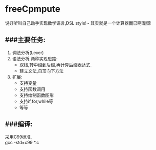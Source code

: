 freeCpmpute
===================================
说好听叫自己动手实现数学语言,DSL style!~
其实就是一个计算器而已啊混蛋!

###主要任务:
-----------------------------------
1. 词法分析(Lexer)
2. 语法分析,两种实现思路:
	- 双栈,转中缀到后缀,再计算后缀表达式.
	- 建立文法,自顶向下方法
3. 扩展:
	- 支持变量
	- 支持函数调用
	- 支持绘制函数图形
	- 支持if,for,while等
	- 等等

###编译:
-----------------------------------
采用C99标准.  
		gcc -std=c99 *.c
